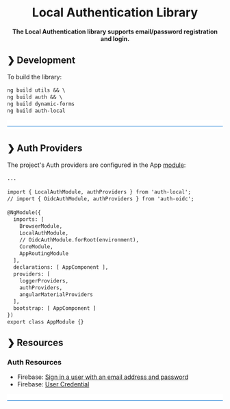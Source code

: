 <h1 align="center">Local Authentication Library</h1>

<p align="center">
  <b>The Local Authentication library supports email/password registration and login.</b></br>
</p>

## ❯ Development

To build the library:

```
ng build utils && \
ng build auth && \
ng build dynamic-forms
ng build auth-local
```

![divider](../../divider.png)

## ❯ Auth Providers

The project's Auth providers are configured in the App [module](https://github.com/Robinyo/serendipity/blob/master/src/app/app.module.ts):

```
...

import { LocalAuthModule, authProviders } from 'auth-local';
// import { OidcAuthModule, authProviders } from 'auth-oidc';

@NgModule({
  imports: [
    BrowserModule,
    LocalAuthModule,
    // OidcAuthModule.forRoot(environment),
    CoreModule,
    AppRoutingModule
  ],
  declarations: [ AppComponent ],
  providers: [
    loggerProviders,
    authProviders,
    angularMaterialProviders
  ],
  bootstrap: [ AppComponent ]
})
export class AppModule {}
```

## ❯ Resources

### Auth Resources

* Firebase: [Sign in a user with an email address and password](https://firebase.google.com/docs/auth/web/password-auth)
* Firebase: [User Credential](https://firebase.google.com/docs/reference/js/firebase.auth.html#usercredential)

![divider](../../divider.png)
